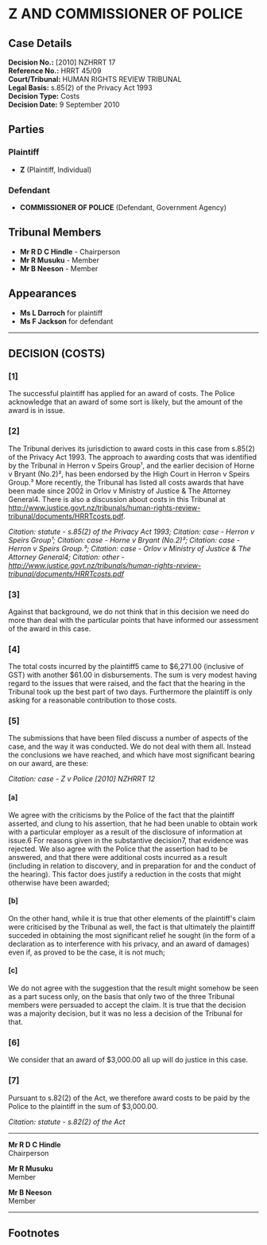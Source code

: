 # Z AND COMMISSIONER OF POLICE

## Case Details

**Decision No.:** [2010] NZHRRT 17  
**Reference No.:** HRRT 45/09  
**Court/Tribunal:** HUMAN RIGHTS REVIEW TRIBUNAL  
**Legal Basis:** s.85(2) of the Privacy Act 1993  
**Decision Type:** Costs  
**Decision Date:** 9 September 2010  

## Parties

### Plaintiff
- **Z** (Plaintiff, Individual)

### Defendant
- **COMMISSIONER OF POLICE** (Defendant, Government Agency)

## Tribunal Members
- **Mr R D C Hindle** - Chairperson
- **Mr R Musuku** - Member
- **Mr B Neeson** - Member

## Appearances
- **Ms L Darroch** for plaintiff
- **Ms F Jackson** for defendant

---

## DECISION (COSTS)

### [1]
The successful plaintiff has applied for an award of costs. The Police acknowledge that an award of some sort is likely, but the amount of the award is in issue.

### [2]
The Tribunal derives its jurisdiction to award costs in this case from s.85(2) of the Privacy Act 1993. The approach to awarding costs that was identified by the Tribunal in Herron v Speirs Group¹, and the earlier decision of Horne v Bryant (No.2)², has been endorsed by the High Court in Herron v Speirs Group.³ More recently, the Tribunal has listed all costs awards that have been made since 2002 in Orlov v Ministry of Justice & The Attorney General4. There is also a discussion about costs in this Tribunal at http://www.justice.govt.nz/tribunals/human-rights-review-tribunal/documents/HRRTcosts.pdf.

*Citation: statute - s.85(2) of the Privacy Act 1993; Citation: case - Herron v Speirs Group¹; Citation: case - Horne v Bryant (No.2)²; Citation: case - Herron v Speirs Group.³; Citation: case - Orlov v Ministry of Justice & The Attorney General4; Citation: other - http://www.justice.govt.nz/tribunals/human-rights-review-tribunal/documents/HRRTcosts.pdf*

### [3]
Against that background, we do not think that in this decision we need do more than deal with the particular points that have informed our assessment of the award in this case.

### [4]
The total costs incurred by the plaintiff5 came to $6,271.00 (inclusive of GST) with another $61.00 in disbursements. The sum is very modest having regard to the issues that were raised, and the fact that the hearing in the Tribunal took up the best part of two days. Furthermore the plaintiff is only asking for a reasonable contribution to those costs.

### [5]
The submissions that have been filed discuss a number of aspects of the case, and the way it was conducted. We do not deal with them all. Instead the conclusions we have reached, and which have most significant bearing on our award, are these:

*Citation: case - Z v Police [2010] NZHRRT 12*

#### [a]
We agree with the criticisms by the Police of the fact that the plaintiff asserted, and clung to his assertion, that he had been unable to obtain work with a particular employer as a result of the disclosure of information at issue.6 For reasons given in the substantive decision7, that evidence was rejected. We also agree with the Police that the assertion had to be answered, and that there were additional costs incurred as a result (including in relation to discovery, and in preparation for and the conduct of the hearing). This factor does justify a reduction in the costs that might otherwise have been awarded;

#### [b]
On the other hand, while it is true that other elements of the plaintiff's claim were criticised by the Tribunal as well, the fact is that ultimately the plaintiff succeded in obtaining the most significant relief he sought (in the form of a declaration as to interference with his privacy, and an award of damages) even if, as proved to be the case, it is not much;

#### [c]
We do not agree with the suggestion that the result might somehow be seen as a part sucess only, on the basis that only two of the three Tribunal members were persuaded to accept the claim. It is true that the decision was a majority decision, but it was no less a decision of the Tribunal for that.

### [6]
We consider that an award of $3,000.00 all up will do justice in this case.

### [7]
Pursuant to s.82(2) of the Act, we therefore award costs to be paid by the Police to the plaintiff in the sum of $3,000.00.

*Citation: statute - s.82(2) of the Act*

---

**Mr R D C Hindle**  
Chairperson

**Mr R Musuku**  
Member

**Mr B Neeson**  
Member

---

## Footnotes

[^1]: Herron v Speirs Group [2006] NZHRRT 29.
[^2]: Horne v Bryant (No.2) [2003] NZHRRT 36.
[^3]: Herron v Speirs Group (Auckland High Court, CIV 2006-404-002277, 30 October 2008 per Andrews J, J A Binns and D A Clapshaw).
[^4]: Orlov v Ministry of Justice & The Attorney General [2009] NZHRRT 28.
[^5]: Who was represented by Ms Darroch, a member of the Mangere Community Law Centre.
[^6]: We emphasise that this is not in any way a criticism of counsel for the plaintiff, or the way she conducted the case on his behalf.
[^7]: Z v Police [2010] NZHRRT 12.

